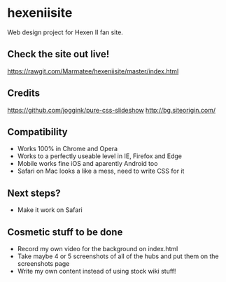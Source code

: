 # hexeniisite
Web design project for Hexen II fan site.

## Check the site out live!
https://rawgit.com/Marmatee/hexeniisite/master/index.html

## Credits
https://github.com/joggink/pure-css-slideshow
http://bg.siteorigin.com/

## Compatibility
- Works 100% in Chrome and Opera
- Works to a perfectly useable level in IE, Firefox and Edge
- Mobile works fine iOS and aparently Android too
- Safari on Mac looks a like a mess, need to write CSS for it

## Next steps?
- Make it work on Safari

## Cosmetic stuff to be done
- Record my own video for the background on index.html
- Take maybe 4 or 5 screenshots of all of the hubs and put them on the screenshots page
- Write my own content instead of using stock wiki stuff!
